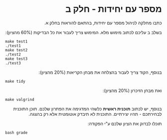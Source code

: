 <div dir="rtl" lang="he">

# מספר עם יחידות - חלק ב

כתבו מחלקה לניהול מספר עם יחידות, בהתאם להוראות בחלק א.

בשלב ב עליכם לכתוב מימוש מלא. המימוש צריך לעבור את כל הבדיקות (60% מהציון):

<div dir='ltr'>

    make test1
    ./test1
    make test2
    ./test2
    make test3
    ./test3

</div>

בנוסף, הקוד צריך לעבור בהצלחה את מבחן הקריאות (20% מהציון):

<div dir='ltr'>

    make tidy

</div>

ואת מבחן הזיכרון (20% מהציון):

<div dir='ltr'>

    make valgrind

</div>

בנוסף, יש לכתוב **תוכנית ראשית** כלשהי המדגימה את הפתרון שלכם.
תוכן התוכנית לבחירתכם - תהיו יצירתיים. התוכנית לא תיבדק אוטומטית אלא רק בהצגה.

תוכלו לבדוק את הציון שלכם ע"י הפקודה:

<div dir='ltr'>

    bash grade

</div>

</div>